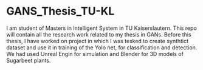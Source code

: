 # GANS_Thesis_TU-KL
I am student of Masters in Intelligent System in TU Kaiserslautern. This repo will contain all the research work related to my thesis in GANs. Before this thesis, I have worked on project in which I was tesked to create synthtict dataset and use it in training of the Yolo net, for classification and detection. We had used Unreal Engin for simulation and Blender for 3D models of Sugarbeet plants. 

